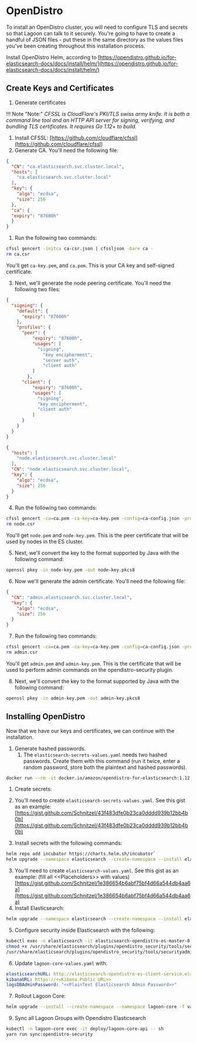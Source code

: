 # OpenDistro

To install an OpenDistro cluster, you will need to configure TLS and secrets so that Lagoon can talk to it securely. You're going to have to create a handful of JSON files - put these in the same directory as the values files you've been creating throughout this installation process.

Install OpenDistro Helm, according to [https://opendistro.github.io/for-elasticsearch-docs/docs/install/helm/](https://opendistro.github.io/for-elasticsearch-docs/docs/install/helm/)

## Create Keys and Certificates

1. Generate certificates

  !!! Note "Note:"
      _CFSSL is CloudFlare's PKI/TLS swiss army knife. It is both a command line tool and an HTTP API server for signing, verifying, and bundling TLS certificates. It requires Go 1.12+ to build._

  1.  Install CFSSL:  [https://github.com/cloudflare/cfssl](https://github.com/cloudflare/cfssl)
  2. Generate CA. You'll need the following file:

  ```json title="ca-csr.json"
  {
    "CN": "ca.elasticsearch.svc.cluster.local",
    "hosts": [
      "ca.elasticsearch.svc.cluster.local"
    ],
    "key": {
      "algo": "ecdsa",
      "size": 256
    },
    "ca": {
    "expiry": "87600h"
    }
  }
  ```

1. Run the following two commands:

  ```bash title="Generate certificate"
  cfssl gencert -initca ca-csr.json | cfssljson -bare ca -
  rm ca.csr
  ```

  You'll get `ca-key.pem`, and `ca.pem`. This is your CA key and self-signed certificate.

3. Next, we'll generate the node peering certificate. You'll need the following two files:

  ```json title="ca-config.json"
  {
    "signing": {
      "default": {
        "expiry": "87600h"
      },
      "profiles": {
        "peer": {
            "expiry": "87600h",
            "usages": [
              "signing",
                "key encipherment",
                "server auth",
                "client auth"
            ]
          },
        "client": {
            "expiry": "87600h",
            "usages": [
              "signing",
              "key encipherment",
              "client auth"
            ]
        }
      }
    }
  }
  ```

  ```json title="node.json"
  {
    "hosts": [
      "node.elasticsearch.svc.cluster.local"
    ],
    "CN": "node.elasticsearch.svc.cluster.local",
    "key": {
      "algo": "ecdsa",
      "size": 256
    }
  }
  ```

4. Run the following two commands:

  ```bash title="Generate certificate keys"
  cfssl gencert -ca=ca.pem -ca-key=ca-key.pem -config=ca-config.json -profile=peer node.json | cfssljson -bare node
  rm node.csr
  ```

  You'll get `node.pem` and `node-key.pem`. This is the peer certificate that will be used by nodes in the ES cluster.

5. Next, we'll convert the key to the format supported by Java with the following command:

  ```bash title="Convert key format"
  openssl pkey -in node-key.pem -out node-key.pkcs8
  ```

6. Now we'll generate the admin certificate. You'll need the following file:

  ```json title="admin.json"
  {
    "CN": "admin.elasticsearch.svc.cluster.local",
    "key": {
      "algo": "ecdsa",
      "size": 256
    }
  }
  ```

7. Run the following two commands:

  ```bash title="Generate admin certificate keys"
  cfssl gencert -ca=ca.pem -ca-key=ca-key.pem -config=ca-config.json -profile=client admin.json | cfssljson -bare admin
  rm admin.csr
  ```

  You'll get `admin.pem` and `admin-key.pem`. This is the certificate that will be used to perform admin commands on the opendistro-security plugin.

8. Next, we'll convert the key to the format supported by Java with the following command:

  ```bash title="Convert key format"
  openssl pkey -in admin-key.pem -out admin-key.pkcs8
  ```

## Installing OpenDistro

Now that we have our keys and certificates, we can continue with the installation.

1. Generate hashed passwords.
   1. The `elasticsearch-secrets-values.yaml` needs two hashed passwords. Create them with this command (run it twice, enter a random password, store both the plaintext and hashed passwords).

  ```bash title="Generate hashed passwords"
  docker run --rm -it docker.io/amazon/opendistro-for-elasticsearch:1.12.0 sh -c "chmod +x /usr/share/elasticsearch/plugins/opendistro_security/tools/hash.sh; /usr/share/elasticsearch/plugins/opendistro_security/tools/hash.sh"
  ```

1. Create secrets:

  1. You'll need to create `elasticsearch-secrets-values.yaml`. See this gist as an example: [https://gist.github.com/Schnitzel/43f483dfe0b23ca0dddd939b12bb4b0b](https://gist.github.com/Schnitzel/43f483dfe0b23ca0dddd939b12bb4b0b)

2. Install secrets with the following commands:

  ```bash title="Install secrets"
  helm repo add incubator https://charts.helm.sh/incubator`
  helm upgrade --namespace elasticsearch --create-namespace --install elasticsearch-secrets incubator/raw --values elasticsearch-secrets-values.yaml `
  ```

3. You'll need to create `elasticsearch-values.yaml`.  See this gist as an example: (fill all <\<Placeholders>> with values) [https://gist.github.com/Schnitzel/1e386654b6abf75bf4d66a544db4aa6a](https://gist.github.com/Schnitzel/1e386654b6abf75bf4d66a544db4aa6a)
4. Install Elasticsearch:

  ```bash title="Install Elasticsearch"
  helm upgrade --namespace elasticsearch --create-namespace --install elasticsearch opendistro-es-X.Y.Z.tgz --values elasticsearch-values.yaml
  ```

5. Configure security inside Elasticsearch with the following:

  ```bash title="Configure security"
  kubectl exec -n elasticsearch -it elasticsearch-opendistro-es-master-0 -- bash
  chmod +x /usr/share/elasticsearch/plugins/opendistro_security/tools/securityadmin.sh
  /usr/share/elasticsearch/plugins/opendistro_security/tools/securityadmin.sh -nhnv -cacert /usr/share/elasticsearch/config/admin-root-ca.pem -cert /usr/share/elasticsearch/config/admin-crt.pem -key /usr/share/elasticsearch/config/admin-key.pem -cd /usr/share/elasticsearch/plugins/opendistro_security/securityconfig/
  ```

6. Update `lagoon-core-values.yaml` with:

  ```yaml title="lagoon-core-values.yaml"
  elasticsearchURL: http://elasticsearch-opendistro-es-client-service.elasticsearch.svc.cluster.local:9200
  kibanaURL: https://<<Kibana Public URL>>
  logsDBAdminPassword: "<<PlainText Elasticsearch Admin Password>>"
  ```

7. Rollout Lagoon Core:

  ```bash title="Rollout Lagoon Core"
  helm upgrade --install --create-namespace --namespace lagoon-core -f values.yaml lagoon-core lagoon/lagoon-core
  ```

9. Sync all Lagoon Groups with Opendistro Elasticsearch

  ```bash title="Sync groups"
  kubectl -n lagoon-core exec -it deploy/lagoon-core-api -- sh
  yarn run sync:opendistro-security
  ```
